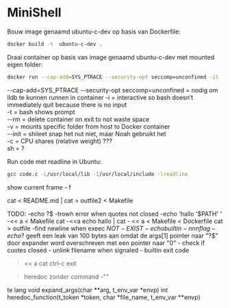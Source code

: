 # MiniShell

Bouw image genaamd ubuntu-c-dev op basis van Dockerfile:
```bash
docker build -t  ubuntu-c-dev .
```

Draai container op basis van image genaamd  ubuntu-c-dev met mounted eigen folder:
```bash
docker run --cap-add=SYS_PTRACE --security-opt seccomp=unconfined -it --rm --init -v "$PWD:/pwd"  ubuntu-c-dev sh -c "cd /pwd; bash"
```
--cap-add=SYS_PTRACE --security-opt seccomp=unconfined = nodig om lldb te kunnen runnen in container
-i = interactive so bash doesn’t immediately quit because there is no input\
-t = bash shows prompt\
--rm = delete container on exit to not waste space\
-v = mounts specific folder from host to Docker container\
--init = shiieet snap het nut niet, maar Noah gebruikt het\
-c = CPU shares (relative weight) ???\
sh = ?

Run code met readline in Ubuntu:
```bash
gcc code.c -L/usr/local/lib -I/usr/local/include -lreadline
```

show current frame - f

cat < README.md | cat > outfile2 < Makefile

TODO:
	-echo ?$
	-trowh error when quotes not closed
	-echo 'hallo '$PATH' '
	-<< a < Makefile cat
	-<<a echo hallo | cat
	-  << a < Makefile < Dockerfile cat > outfile
	-find newline when exeec $NOT-EXIST
    -echo builtin -nnn flag
	- echo ?$ geeft een leak van 100 bytes aan omdat de args[1] pointer naar "?$" door expander word overschreven met een pointer naar "0"
	- check if cuotes closed
	- unlink filename when signaled
	- builtin exit code
> << a cat
> ctrl-c
> exit

> heredoc zonder command
-""

te lang
void	expand_args(char **arg, t_env_var *envp)
int	heredoc_function(t_token *token, char *file_name, t_env_var **envp)
